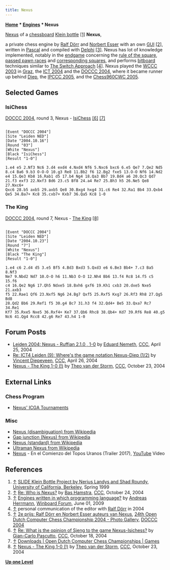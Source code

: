 ```yaml
---
title: Nexus
---
```

**[Home](Home "Home") \* [Engines](Engines "Engines") \* Nexus**



 [](https://people.eecs.berkeley.edu/~ug/slide/gallery/kleinbottle/) [Nexus](https://en.wikipedia.org/wiki/Nexus) of a [chessboard](Chessboard "Chessboard") [Klein bottle](https://en.wikipedia.org/wiki/Klein_bottle) <a id="cite-note-1" href="#cite-ref-1">[1]</a> 
**Nexus**,  

a private chess engine by [Ralf Dörr](Ralf_D%C3%B6rr "Ralf Dörr") and [Norbert Esser](Norbert_Esser "Norbert Esser") with an own [GUI](GUI "GUI")
<a id="cite-note-2" href="#cite-ref-2">[2]</a>, written in [Pascal](Pascal "Pascal") and compiled with [Delphi](Delphi "Delphi") <a id="cite-note-3" href="#cite-ref-3">[3]</a>. 
Nexus has lot of knowledge implemented, notably in the [endgame](Endgame "Endgame") concerning the [rule of the square](Rule_of_the_Square "Rule of the Square"), [passed pawn races](Pawn_Race "Pawn Race") and [corresponding squares](Corresponding_Squares "Corresponding Squares"), and performs [bitboard](Bitboards "Bitboards") techniques similar to [The Switch Approach](The_Switch_Approach "The Switch Approach") <a id="cite-note-4" href="#cite-ref-4">[4]</a>.
Nexus played the [WCCC 2003](WCCC_2003 "WCCC 2003") in [Graz](https://en.wikipedia.org/wiki/Graz), the [ICT 2004](ICT_2004 "ICT 2004") and the [DOCCC 2004](DOCCC_2004 "DOCCC 2004"), where it became runner up behind [Diep](Diep "Diep"), the [IPCCC 2005](IPCCC_2005 "IPCCC 2005"), and the [Chess960CWC 2005](Chess960CWC_2005 "Chess960CWC 2005"). 



## Selected Games


### IsiChess


[DOCCC 2004](DOCCC_2004 "DOCCC 2004"), round 3, Nexus - [IsiChess](IsiChess "IsiChess") <a id="cite-note-6" href="#cite-ref-6">[6]</a> <a id="cite-note-7" href="#cite-ref-7">[7]</a>




```

[Event "DOCCC 2004"]
[Site "Leiden NED"]
[Date "2004.10.16"]
[Round "03"]
[White "Nexus"]
[Black "IsiChess"]
[Result "1-0"]

1.e4 e5 2.Nf3 Nc6 3.d4 exd4 4.Nxd4 Nf6 5.Nxc6 bxc6 6.e5 Qe7 7.Qe2 Nd5
8.c4 Ba6 9.b3 O-O-O 10.g3 Re8 11.Bb2 f6 12.Bg2 fxe5 13.O-O Nf6 14.Nd2 
e4 15.Qe3 Kb8 16.Rab1 d5 17.b4 Ng4 18.Qa3 Bb7 19.Bd4 a6 20.Qc3 Qd7 
21.f3 exf3 22.Nxf3 Bd6 23.c5 Bf8 24.a4 Re7 25.Bh3 h5 26.Ne5 Qe8 27.Nxc6+ 
Qxc6 28.b5 axb5 29.axb5 Qe8 30.Bxg4 hxg4 31.c6 Re4 32.Ra1 Bb4 33.Qxb4 
Qe5 34.Ba7+ Kc8 35.cxb7+ Kxb7 36.Qa5 Kc8 1-0

```

### The King


[DOCCC 2004](DOCCC_2004 "DOCCC 2004"), round 7, Nexus - [The King](The_King "The King") <a id="cite-note-8" href="#cite-ref-8">[8]</a>




```

[Event "DOCCC 2004"]
[Site "Leiden NED"]
[Date "2004.10.23"]
[Round "7"]
[White "Nexus"]
[Black "The King"]
[Result "1-0"]

1.e4 c6 2.d4 d5 3.e5 Bf5 4.Bd3 Bxd3 5.Qxd3 e6 6.Be3 Bb4+ 7.c3 Ba5 8.Nf3
Ne7 9.Nbd2 Nd7 10.O-O h6 11.Nb3 O-O 12.Nh4 Bb6 13.f4 Rc8 14.f5 c5 15.f6
c4 16.Qe2 Ng6 17.Qh5 Ndxe5 18.Bxh6 gxf6 19.Kh1 cxb3 20.dxe5 Nxe5 21.axb3
f5 22.Rae1 Qf6 23.Nxf5 Ng6 24.Bg7 Qxf5 25.Rxf5 Kxg7 26.Rf3 Rh8 27.Qg5 Bd8
28.Qd2 Bb6 29.Ref1 f5 30.g4 Bc7 31.h3 f4 32.Qd4+ Be5 33.Qxa7 Rc7 34.Re1
Kf7 35.Rxe5 Nxe5 36.Rxf4+ Ke7 37.Qb6 Rhc8 38.Qb4+ Kd7 39.Rf6 Re8 40.g5
Nc6 41.Qg4 Rcc8 42.g6 Re7 43.h4 1-0

```

## Forum Posts


* [Leiden 2004: Nexus - Ruffian 2.1.0 , 1-0](https://www.stmintz.com/ccc/index.php?id=361618) by [Eduard Nemeth](index.php?title=Eduard_Nemeth&action=edit&redlink=1 "Eduard Nemeth (page does not exist)"), [CCC](CCC "CCC"), April 25, 2004
* [Re: ICT4 Leiden (9): Where's the game notation Nexus-Diep (1/2)](https://www.stmintz.com/ccc/index.php?id=361782) by [Vincent Diepeveen](Vincent_Diepeveen "Vincent Diepeveen"), [CCC](CCC "CCC"), April 26, 2004
* [Nexus - The King 1-0 (!)](https://www.stmintz.com/ccc/index.php?id=392894) by [Theo van der Storm](Theo_van_der_Storm "Theo van der Storm"), [CCC](CCC "CCC"), October 23, 2004


## External Links


### Chess Program


* [Nexus' ICGA Tournaments](https://www.game-ai-forum.org/icga-tournaments/program.php?id=121)


### Misc


* [Nexus (disambiguation) from Wikipedia](https://en.wikipedia.org/wiki/Nexus)
* [Gap junction (Nexus) from Wikipedia](https://en.wikipedia.org/wiki/Gap_junction)
* [Nexus (standard) from Wikipedia](https://en.wikipedia.org/wiki/Nexus_(standard))
* [Ultraman Nexus from Wikipedia](https://en.wikipedia.org/wiki/Ultraman_Nexus)
* [Nexus](https://en.wikipedia.org/wiki/Nexus_(Argentine_band)) - En el Comienzo del Topos Uranos (Trailer 2017), [YouTube](https://en.wikipedia.org/wiki/YouTube) Video


 
## References


1. <a id="cite-ref-1" href="#cite-note-1">↑</a> [SLIDE Klein Bottle Project by Nerius Landys and Shad Roundy](https://people.eecs.berkeley.edu/~ug/slide/gallery/kleinbottle/), [University of California, Berkeley](University_of_California,_Berkeley "University of California, Berkeley"), Spring 1999
2. <a id="cite-ref-2" href="#cite-note-2">↑</a> [Re: Who is Nexus?](https://www.stmintz.com/ccc/index.php?id=393098) by [Bas Hamstra](Bas_Hamstra "Bas Hamstra"), [CCC](CCC "CCC"), October 24, 2004
3. <a id="cite-ref-3" href="#cite-note-3">↑</a> [Engines written in which programming language?](http://www.open-aurec.com/wbforum/viewtopic.php?f=4&t=50192&p=190061) by [Andreas Herrmann](Andreas_Herrmann "Andreas Herrmann"), [Winboard Forum](Computer_Chess_Forums "Computer Chess Forums"), June 01, 2009
4. <a id="cite-ref-4" href="#cite-note-4">↑</a> personal communication of the editor with [Ralf Dörr](Ralf_D%C3%B6rr "Ralf Dörr") in 2004
5. <a id="cite-ref-5" href="#cite-note-5">↑</a> [2e prijs: Ralf Dörr en Norbert Esser auteurs van Nexus](https://old.csvn.nl/pics2004/nexus02.jpg), [24th Open Dutch Computer Chess Championship 2004 - Photo Gallery](http://old.csvn.nl/gallery21.html), [DOCCC 2004](DOCCC_2004 "DOCCC 2004")
6. <a id="cite-ref-6" href="#cite-note-6">↑</a> [Re: What is the opinion of Sjeng to the game Nexus-Isichess?](https://www.stmintz.com/ccc/index.php?id=392127) by [Gian-Carlo Pascutto](Gian-Carlo_Pascutto "Gian-Carlo Pascutto"), [CCC](CCC "CCC"), October 18, 2004
7. <a id="cite-ref-7" href="#cite-note-7">↑</a> [Downloads | Open Dutch Computer Chess Championships | Games](http://www.csvn.nl/index.php?option=com_docman&task=cat_view&gid=37&Itemid=26&lang=en&limitstart=5)
8. <a id="cite-ref-8" href="#cite-note-8">↑</a> [Nexus - The King 1-0 (!)](https://www.stmintz.com/ccc/index.php?id=392894) by [Theo van der Storm](Theo_van_der_Storm "Theo van der Storm"), [CCC](CCC "CCC"), October 23, 2004

**[Up one Level](Engines "Engines")**







 
